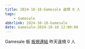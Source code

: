 ```yaml
---
title: 2024-10-18-Gamesale 違規 0 人
tags:
    - Gamesale
abbrlink: 2024-10-18-Gamesale
date: Gamesale-2024-10-18 12:00:00
---
```

Gamesale 板 [板規連結](https://www.ptt.cc/bbs/Gossiping/M.1637425085.A.07D.html)
昨天違規 0 人
